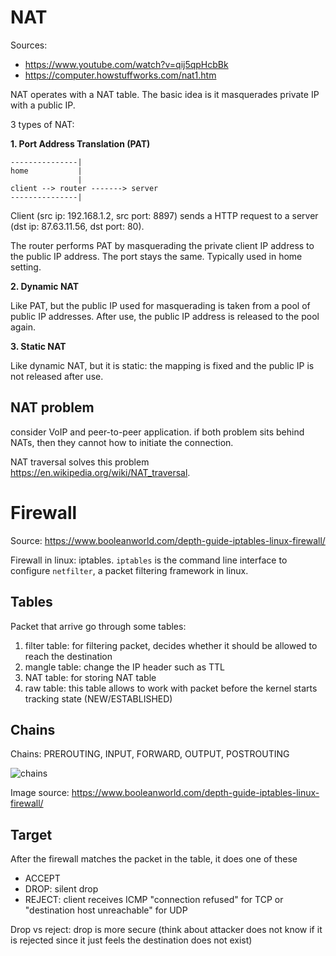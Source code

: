 # NAT

Sources: 

- https://www.youtube.com/watch?v=qij5qpHcbBk
- https://computer.howstuffworks.com/nat1.htm

NAT operates with a NAT table. The basic idea is it masquerades private IP with a public IP.

3 types of NAT:

**1. Port Address Translation (PAT)**

```
---------------|
home           |
               |
client --> router -------> server
---------------|
```

Client (src ip: 192.168.1.2, src port: 8897) sends a HTTP request to a server (dst ip: 87.63.11.56, dst port: 80).

The router performs PAT by masquerading the private client IP address to the public IP address. The port stays the same. Typically used in home setting.

**2. Dynamic NAT**

Like PAT, but the public IP used for masquerading is taken from a pool of public IP addresses. After use, the public IP address is released to the pool again.

**3. Static NAT**

Like dynamic NAT, but it is static: the mapping is fixed and the public IP is not released after use.

## NAT problem

consider VoIP and peer-to-peer application. if both problem sits behind NATs, then they cannot how to initiate the connection.

NAT traversal solves this problem https://en.wikipedia.org/wiki/NAT_traversal.

# Firewall

Source: https://www.booleanworld.com/depth-guide-iptables-linux-firewall/

Firewall in linux: iptables. `iptables` is the command line interface to configure `netfilter`, a packet filtering framework in linux.

## Tables

Packet that arrive go through some tables:

1. filter table: for filtering packet, decides whether it should be allowed to reach the destination
2. mangle table: change the IP header such as TTL
3. NAT table: for storing NAT table
4. raw table: this table allows to work with packet before the kernel starts tracking state (NEW/ESTABLISHED)

## Chains

Chains: PREROUTING, INPUT, FORWARD, OUTPUT, POSTROUTING

![chains](https://www.booleanworld.com/wp-content/webp-express/webp-images/doc-root/wp-content/uploads/2017/06/Untitled-Diagram.png.webp)

Image source: https://www.booleanworld.com/depth-guide-iptables-linux-firewall/

## Target

After the firewall matches the packet in the table, it does one of these

- ACCEPT
- DROP: silent drop
- REJECT: client receives ICMP "connection refused" for TCP or "destination host unreachable" for UDP

Drop vs reject: drop is more secure (think about attacker does not know if it is rejected since it just feels the destination does not exist)

